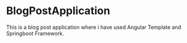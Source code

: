 # BlogPostApplication
This is a blog post application where i have used Angular Template and Springboot Framework.
